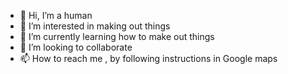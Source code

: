 - 👋 Hi, I’m a human 
- 👀 I’m interested in making out things
- 🌱 I’m currently learning how to make out things
- 💞️ I’m looking to collaborate 
- 📫 How to reach me , by following instructions in Google maps

<!---
Testaccount112233/Testaccount112233 is a ✨ special ✨ repository because its `README.md` (this file) appears on your GitHub profile.
You can click the Preview link to take a look at your changes.
--->
